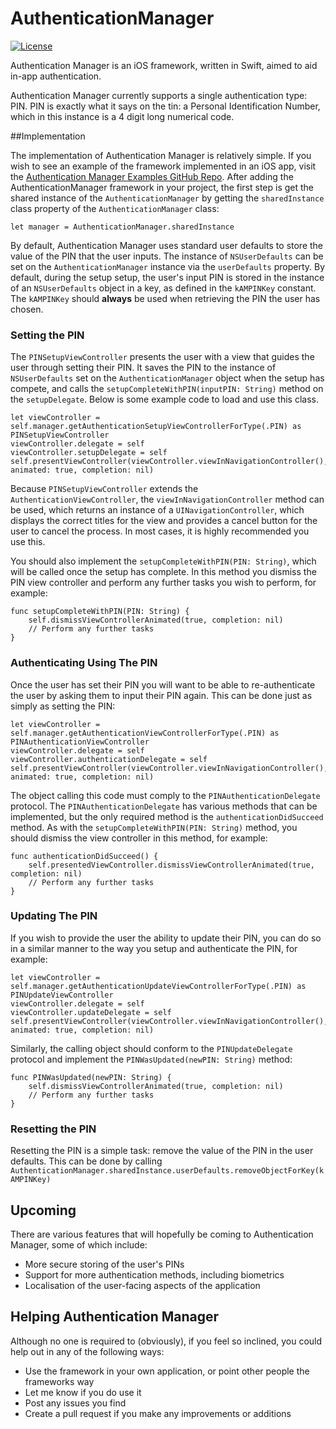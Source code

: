 AuthenticationManager
===
[![License](http://img.shields.io/badge/license-MIT-green.svg?style=flat)](http://opensource.org/licenses/MIT)

Authentication Manager is an iOS framework, written in Swift, aimed to aid in-app authentication.

Authentication Manager currently supports a single authentication type: PIN. PIN is exactly what it says on the tin: a Personal Identification Number, which in this instance is a 4 digit long numerical code.

##Implementation

The implementation of Authentication Manager is relatively simple. If you wish to see an example of the framework implemented in an iOS app, visit the [Authentication Manager Examples GitHub Repo](https://github.com/YetiiNet/AuthenticationManagerExamples). After adding the AuthenticationManager framework in your project, the first step is get the shared instance of the `AuthenticationManager` by getting the `sharedInstance` class property of the `AuthenticationManager` class:

`let manager = AuthenticationManager.sharedInstance`

By default, Authentication Manager uses standard user defaults to store the value of the PIN that the user inputs. The instance of `NSUserDefaults` can be set on the `AuthenticationManager` instance via the `userDefaults` property. By default, during the setup setup, the user's input PIN is stored in the instance of an `NSUserDefaults` object in a key, as defined in the `kAMPINKey` constant. The `kAMPINKey` should **always** be used when retrieving the PIN the user has chosen.

### Setting the PIN

The `PINSetupViewController` presents the user with a view that guides the user through setting their PIN. It saves the PIN to the instance of `NSUserDefaults` set on the `AuthenticationManager` object when the setup has compete, and calls the `setupCompleteWithPIN(inputPIN: String)` method on the `setupDelegate`. Below is some example code to load and use this class.

```
let viewController = self.manager.getAuthenticationSetupViewControllerForType(.PIN) as PINSetupViewController
viewController.delegate = self
viewController.setupDelegate = self
self.presentViewController(viewController.viewInNavigationController(), animated: true, completion: nil)
```

Because `PINSetupViewController` extends the `AuthenticationViewController`, the `viewInNavigationController` method can be used, which returns an instance of a `UINavigationController`, which displays the correct titles for the view and provides a cancel button for the user to cancel the process. In most cases, it is highly recommended you use this.

You should also implement the `setupCompleteWithPIN(PIN: String)`, which will be called once the setup has complete. In this method you dismiss the PIN view controller and perform any further tasks you wish to perform, for example:

```
func setupCompleteWithPIN(PIN: String) {
    self.dismissViewControllerAnimated(true, completion: nil)
    // Perform any further tasks
}
```

### Authenticating Using The PIN

Once the user has set their PIN you will want to be able to re-authenticate the user by asking them to input their PIN again. This can be done just as simply as setting the PIN:

```
let viewController = self.manager.getAuthenticationViewControllerForType(.PIN) as PINAuthenticationViewController
viewController.delegate = self
viewController.authenticationDelegate = self
self.presentViewController(viewController.viewInNavigationController(), animated: true, completion: nil)
```

The object calling this code must comply to the `PINAuthenticationDelegate` protocol. The `PINAuthenticationDelegate` has various methods that can be implemented, but the only required method is the `authenticationDidSucceed` method. As with the `setupCompleteWithPIN(PIN: String)` method, you should dismiss the view controller in this method, for example:

```
func authenticationDidSucceed() {
    self.presentedViewController.dismissViewControllerAnimated(true, completion: nil)
    // Perform any further tasks
}
```

### Updating The PIN

If you wish to provide the user the ability to update their PIN, you can do so in a similar manner to the way you setup and authenticate the PIN, for example:

```
let viewController = self.manager.getAuthenticationUpdateViewControllerForType(.PIN) as PINUpdateViewController
viewController.delegate = self
viewController.updateDelegate = self
self.presentViewController(viewController.viewInNavigationController(), animated: true, completion: nil)
```

Similarly, the calling object should conform to the `PINUpdateDelegate` protocol and implement the `PINWasUpdated(newPIN: String)` method:

```
func PINWasUpdated(newPIN: String) {
    self.dismissViewControllerAnimated(true, completion: nil)
    // Perform any further tasks
}
```

### Resetting the PIN

Resetting the PIN is a simple task: remove the value of the PIN in the user defaults. This can be done by calling `AuthenticationManager.sharedInstance.userDefaults.removeObjectForKey(kAMPINKey)`

## Upcoming

There are various features that will hopefully be coming to Authentication Manager, some of which include:

* More secure storing of the user's PINs
* Support for more authentication methods, including biometrics
* Localisation of the user-facing aspects of the application

## Helping Authentication Manager

Although no one is required to (obviously), if you feel so inclined, you could help out in any of the following ways:

* Use the framework in your own application, or point other people the frameworks way
* Let me know if you do use it
* Post any issues you find
* Create a pull request if you make any improvements or additions